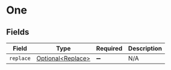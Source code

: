 # One


## Fields

| Field                                                | Type                                                 | Required                                             | Description                                          |
| ---------------------------------------------------- | ---------------------------------------------------- | ---------------------------------------------------- | ---------------------------------------------------- |
| `replace`                                            | [Optional\<Replace>](../../models/shared/Replace.md) | :heavy_minus_sign:                                   | N/A                                                  |